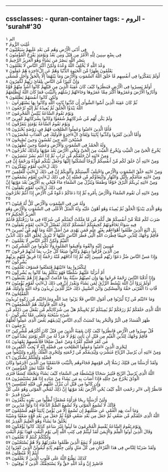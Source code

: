 
---
cssclasses:
    - quran-container
tags:
    - الروم
    - 'surah#'30
---

الم  ١<br>
غُلِبَتِ الرُّومُ  ٢<br>
فِى أَدْنَى الْأَرْضِ وَهُم مِّن بَعْدِ غَلَبِهِمْ سَيَغْلِبُونَ  ٣<br>
فِى بِضْعِ سِنِينَ لِلَّهِ الْأَمْرُ مِن قَبْلُ وَمِن بَعْدُ وَيَوْمَئِذٍ يَفْرَحُ الْمُؤْمِنُونَ  ٤<br>
بِنَصْرِ اللَّهِ يَنصُرُ مَن يَشَاءُ وَهُوَ الْعَزِيزُ الرَّحِيمُ  ٥<br>
وَعْدَ اللَّهِ لَا يُخْلِفُ اللَّهُ وَعْدَهُ وَلَكِنَّ أَكْثَرَ النَّاسِ لَا يَعْلَمُونَ  ٦<br>
يَعْلَمُونَ ظَهِرًا مِّنَ الْحَيَوةِ الدُّنْيَا وَهُمْ عَنِ الْءَاخِرَةِ هُمْ غَفِلُونَ  ٧<br>
أَوَلَمْ يَتَفَكَّرُوا فِى أَنفُسِهِم مَّا خَلَقَ اللَّهُ السَّمَوَتِ وَالْأَرْضَ وَمَا بَيْنَهُمَا إِلَّا بِالْحَقِّ وَأَجَلٍ مُّسَمًّى وَإِنَّ كَثِيرًا مِّنَ النَّاسِ بِلِقَائِ رَبِّهِمْ لَكَفِرُونَ  ٨<br>
أَوَلَمْ يَسِيرُوا فِى الْأَرْضِ فَيَنظُرُوا كَيْفَ كَانَ عَقِبَةُ الَّذِينَ مِن قَبْلِهِمْ كَانُوا أَشَدَّ مِنْهُمْ قُوَّةً وَأَثَارُوا الْأَرْضَ وَعَمَرُوهَا أَكْثَرَ مِمَّا عَمَرُوهَا وَجَاءَتْهُمْ رُسُلُهُم بِالْبَيِّنَتِ فَمَا كَانَ اللَّهُ لِيَظْلِمَهُمْ وَلَكِن كَانُوا أَنفُسَهُمْ يَظْلِمُونَ  ٩<br>
ثُمَّ كَانَ عَقِبَةَ الَّذِينَ أَسَُٔوا السُّوأَى أَن كَذَّبُوا بَِٔايَتِ اللَّهِ وَكَانُوا بِهَا يَسْتَهْزِءُونَ  ١۰<br>
اللَّهُ يَبْدَؤُا الْخَلْقَ ثُمَّ يُعِيدُهُ ثُمَّ إِلَيْهِ تُرْجَعُونَ  ١١<br>
وَيَوْمَ تَقُومُ السَّاعَةُ يُبْلِسُ الْمُجْرِمُونَ  ١٢<br>
وَلَمْ يَكُن لَّهُم مِّن شُرَكَائِهِمْ شُفَعَؤُا وَكَانُوا بِشُرَكَائِهِمْ كَفِرِينَ  ١٣<br>
وَيَوْمَ تَقُومُ السَّاعَةُ يَوْمَئِذٍ يَتَفَرَّقُونَ  ١٤<br>
فَأَمَّا الَّذِينَ ءَامَنُوا وَعَمِلُوا الصَّلِحَتِ فَهُمْ فِى رَوْضَةٍ يُحْبَرُونَ  ١٥<br>
وَأَمَّا الَّذِينَ كَفَرُوا وَكَذَّبُوا بَِٔايَتِنَا وَلِقَائِ الْءَاخِرَةِ فَأُولَئِكَ فِى الْعَذَابِ مُحْضَرُونَ  ١٦<br>
فَسُبْحَنَ اللَّهِ حِينَ تُمْسُونَ وَحِينَ تُصْبِحُونَ  ١٧<br>
وَلَهُ الْحَمْدُ فِى السَّمَوَتِ وَالْأَرْضِ وَعَشِيًّا وَحِينَ تُظْهِرُونَ  ١٨<br>
يُخْرِجُ الْحَىَّ مِنَ الْمَيِّتِ وَيُخْرِجُ الْمَيِّتَ مِنَ الْحَىِّ وَيُحْىِ الْأَرْضَ بَعْدَ مَوْتِهَا وَكَذَلِكَ تُخْرَجُونَ  ١٩<br>
وَمِنْ ءَايَتِهِ أَنْ خَلَقَكُم مِّن تُرَابٍ ثُمَّ إِذَا أَنتُم بَشَرٌ تَنتَشِرُونَ  ٢۰<br>
وَمِنْ ءَايَتِهِ أَنْ خَلَقَ لَكُم مِّنْ أَنفُسِكُمْ أَزْوَجًا لِّتَسْكُنُوا إِلَيْهَا وَجَعَلَ بَيْنَكُم مَّوَدَّةً وَرَحْمَةً إِنَّ فِى ذَلِكَ لَءَايَتٍ لِّقَوْمٍ يَتَفَكَّرُونَ  ٢١<br>
وَمِنْ ءَايَتِهِ خَلْقُ السَّمَوَتِ وَالْأَرْضِ وَاخْتِلَفُ أَلْسِنَتِكُمْ وَأَلْوَنِكُمْ إِنَّ فِى ذَلِكَ لَءَايَتٍ لِّلْعَلِمِينَ  ٢٢<br>
وَمِنْ ءَايَتِهِ مَنَامُكُم بِالَّيْلِ وَالنَّهَارِ وَابْتِغَاؤُكُم مِّن فَضْلِهِ إِنَّ فِى ذَلِكَ لَءَايَتٍ لِّقَوْمٍ يَسْمَعُونَ  ٢٣<br>
وَمِنْ ءَايَتِهِ يُرِيكُمُ الْبَرْقَ خَوْفًا وَطَمَعًا وَيُنَزِّلُ مِنَ السَّمَاءِ مَاءً فَيُحْىِ بِهِ الْأَرْضَ بَعْدَ مَوْتِهَا إِنَّ فِى ذَلِكَ لَءَايَتٍ لِّقَوْمٍ يَعْقِلُونَ  ٢٤<br>
وَمِنْ ءَايَتِهِ أَن تَقُومَ السَّمَاءُ وَالْأَرْضُ بِأَمْرِهِ ثُمَّ إِذَا دَعَاكُمْ دَعْوَةً مِّنَ الْأَرْضِ إِذَا أَنتُمْ تَخْرُجُونَ  ٢٥<br>
وَلَهُ مَن فِى السَّمَوَتِ وَالْأَرْضِ كُلٌّ لَّهُ قَنِتُونَ  ٢٦<br>
وَهُوَ الَّذِى يَبْدَؤُا الْخَلْقَ ثُمَّ يُعِيدُهُ وَهُوَ أَهْوَنُ عَلَيْهِ وَلَهُ الْمَثَلُ الْأَعْلَى فِى السَّمَوَتِ وَالْأَرْضِ وَهُوَ الْعَزِيزُ الْحَكِيمُ  ٢٧<br>
ضَرَبَ لَكُم مَّثَلًا مِّنْ أَنفُسِكُمْ هَل لَّكُم مِّن مَّا مَلَكَتْ أَيْمَنُكُم مِّن شُرَكَاءَ فِى مَا رَزَقْنَكُمْ فَأَنتُمْ فِيهِ سَوَاءٌ تَخَافُونَهُمْ كَخِيفَتِكُمْ أَنفُسَكُمْ كَذَلِكَ نُفَصِّلُ الْءَايَتِ لِقَوْمٍ يَعْقِلُونَ  ٢٨<br>
بَلِ اتَّبَعَ الَّذِينَ ظَلَمُوا أَهْوَاءَهُم بِغَيْرِ عِلْمٍ فَمَن يَهْدِى مَنْ أَضَلَّ اللَّهُ وَمَا لَهُم مِّن نَّصِرِينَ  ٢٩<br>
فَأَقِمْ وَجْهَكَ لِلدِّينِ حَنِيفًا فِطْرَتَ اللَّهِ الَّتِى فَطَرَ النَّاسَ عَلَيْهَا لَا تَبْدِيلَ لِخَلْقِ اللَّهِ ذَلِكَ الدِّينُ الْقَيِّمُ وَلَكِنَّ أَكْثَرَ النَّاسِ لَا يَعْلَمُونَ  ٣۰<br>
مُنِيبِينَ إِلَيْهِ وَاتَّقُوهُ وَأَقِيمُوا الصَّلَوةَ وَلَا تَكُونُوا مِنَ الْمُشْرِكِينَ  ٣١<br>
مِنَ الَّذِينَ فَرَّقُوا دِينَهُمْ وَكَانُوا شِيَعًا كُلُّ حِزْبٍ بِمَا لَدَيْهِمْ فَرِحُونَ  ٣٢<br>
وَإِذَا مَسَّ النَّاسَ ضُرٌّ دَعَوْا رَبَّهُم مُّنِيبِينَ إِلَيْهِ ثُمَّ إِذَا أَذَاقَهُم مِّنْهُ رَحْمَةً إِذَا فَرِيقٌ مِّنْهُم بِرَبِّهِمْ يُشْرِكُونَ  ٣٣<br>
لِيَكْفُرُوا بِمَا ءَاتَيْنَهُمْ فَتَمَتَّعُوا فَسَوْفَ تَعْلَمُونَ  ٣٤<br>
أَمْ أَنزَلْنَا عَلَيْهِمْ سُلْطَنًا فَهُوَ يَتَكَلَّمُ بِمَا كَانُوا بِهِ يُشْرِكُونَ  ٣٥<br>
وَإِذَا أَذَقْنَا النَّاسَ رَحْمَةً فَرِحُوا بِهَا وَإِن تُصِبْهُمْ سَيِّئَةٌ بِمَا قَدَّمَتْ أَيْدِيهِمْ إِذَا هُمْ يَقْنَطُونَ  ٣٦<br>
أَوَلَمْ يَرَوْا أَنَّ اللَّهَ يَبْسُطُ الرِّزْقَ لِمَن يَشَاءُ وَيَقْدِرُ إِنَّ فِى ذَلِكَ لَءَايَتٍ لِّقَوْمٍ يُؤْمِنُونَ  ٣٧<br>
فََٔاتِ ذَا الْقُرْبَى حَقَّهُ وَالْمِسْكِينَ وَابْنَ السَّبِيلِ ذَلِكَ خَيْرٌ لِّلَّذِينَ يُرِيدُونَ وَجْهَ اللَّهِ وَأُولَئِكَ هُمُ الْمُفْلِحُونَ  ٣٨<br>
وَمَا ءَاتَيْتُم مِّن رِّبًا لِّيَرْبُوَا فِى أَمْوَلِ النَّاسِ فَلَا يَرْبُوا عِندَ اللَّهِ وَمَا ءَاتَيْتُم مِّن زَكَوةٍ تُرِيدُونَ وَجْهَ اللَّهِ فَأُولَئِكَ هُمُ الْمُضْعِفُونَ  ٣٩<br>
اللَّهُ الَّذِى خَلَقَكُمْ ثُمَّ رَزَقَكُمْ ثُمَّ يُمِيتُكُمْ ثُمَّ يُحْيِيكُمْ هَلْ مِن شُرَكَائِكُم مَّن يَفْعَلُ مِن ذَلِكُم مِّن شَىْءٍ سُبْحَنَهُ وَتَعَلَى عَمَّا يُشْرِكُونَ  ٤۰<br>
ظَهَرَ الْفَسَادُ فِى الْبَرِّ وَالْبَحْرِ بِمَا كَسَبَتْ أَيْدِى النَّاسِ لِيُذِيقَهُم بَعْضَ الَّذِى عَمِلُوا لَعَلَّهُمْ يَرْجِعُونَ  ٤١<br>
قُلْ سِيرُوا فِى الْأَرْضِ فَانظُرُوا كَيْفَ كَانَ عَقِبَةُ الَّذِينَ مِن قَبْلُ كَانَ أَكْثَرُهُم مُّشْرِكِينَ  ٤٢<br>
فَأَقِمْ وَجْهَكَ لِلدِّينِ الْقَيِّمِ مِن قَبْلِ أَن يَأْتِىَ يَوْمٌ لَّا مَرَدَّ لَهُ مِنَ اللَّهِ يَوْمَئِذٍ يَصَّدَّعُونَ  ٤٣<br>
مَن كَفَرَ فَعَلَيْهِ كُفْرُهُ وَمَنْ عَمِلَ صَلِحًا فَلِأَنفُسِهِمْ يَمْهَدُونَ  ٤٤<br>
لِيَجْزِىَ الَّذِينَ ءَامَنُوا وَعَمِلُوا الصَّلِحَتِ مِن فَضْلِهِ إِنَّهُ لَا يُحِبُّ الْكَفِرِينَ  ٤٥<br>
وَمِنْ ءَايَتِهِ أَن يُرْسِلَ الرِّيَاحَ مُبَشِّرَتٍ وَلِيُذِيقَكُم مِّن رَّحْمَتِهِ وَلِتَجْرِىَ الْفُلْكُ بِأَمْرِهِ وَلِتَبْتَغُوا مِن فَضْلِهِ وَلَعَلَّكُمْ تَشْكُرُونَ  ٤٦<br>
وَلَقَدْ أَرْسَلْنَا مِن قَبْلِكَ رُسُلًا إِلَى قَوْمِهِمْ فَجَاءُوهُم بِالْبَيِّنَتِ فَانتَقَمْنَا مِنَ الَّذِينَ أَجْرَمُوا وَكَانَ حَقًّا عَلَيْنَا نَصْرُ الْمُؤْمِنِينَ  ٤٧<br>
اللَّهُ الَّذِى يُرْسِلُ الرِّيَحَ فَتُثِيرُ سَحَابًا فَيَبْسُطُهُ فِى السَّمَاءِ كَيْفَ يَشَاءُ وَيَجْعَلُهُ كِسَفًا فَتَرَى الْوَدْقَ يَخْرُجُ مِنْ خِلَلِهِ فَإِذَا أَصَابَ بِهِ مَن يَشَاءُ مِنْ عِبَادِهِ إِذَا هُمْ يَسْتَبْشِرُونَ  ٤٨<br>
وَإِن كَانُوا مِن قَبْلِ أَن يُنَزَّلَ عَلَيْهِم مِّن قَبْلِهِ لَمُبْلِسِينَ  ٤٩<br>
فَانظُرْ إِلَى ءَاثَرِ رَحْمَتِ اللَّهِ كَيْفَ يُحْىِ الْأَرْضَ بَعْدَ مَوْتِهَا إِنَّ ذَلِكَ لَمُحْىِ الْمَوْتَى وَهُوَ عَلَى كُلِّ شَىْءٍ قَدِيرٌ  ٥۰<br>
وَلَئِنْ أَرْسَلْنَا رِيحًا فَرَأَوْهُ مُصْفَرًّا لَّظَلُّوا مِن بَعْدِهِ يَكْفُرُونَ  ٥١<br>
فَإِنَّكَ لَا تُسْمِعُ الْمَوْتَى وَلَا تُسْمِعُ الصُّمَّ الدُّعَاءَ إِذَا وَلَّوْا مُدْبِرِينَ  ٥٢<br>
وَمَا أَنتَ بِهَدِ الْعُمْىِ عَن ضَلَلَتِهِمْ إِن تُسْمِعُ إِلَّا مَن يُؤْمِنُ بَِٔايَتِنَا فَهُم مُّسْلِمُونَ  ٥٣<br>
اللَّهُ الَّذِى خَلَقَكُم مِّن ضَعْفٍ ثُمَّ جَعَلَ مِن بَعْدِ ضَعْفٍ قُوَّةً ثُمَّ جَعَلَ مِن بَعْدِ قُوَّةٍ ضَعْفًا وَشَيْبَةً يَخْلُقُ مَا يَشَاءُ وَهُوَ الْعَلِيمُ الْقَدِيرُ  ٥٤<br>
وَيَوْمَ تَقُومُ السَّاعَةُ يُقْسِمُ الْمُجْرِمُونَ مَا لَبِثُوا غَيْرَ سَاعَةٍ كَذَلِكَ كَانُوا يُؤْفَكُونَ  ٥٥<br>
وَقَالَ الَّذِينَ أُوتُوا الْعِلْمَ وَالْإِيمَنَ لَقَدْ لَبِثْتُمْ فِى كِتَبِ اللَّهِ إِلَى يَوْمِ الْبَعْثِ فَهَذَا يَوْمُ الْبَعْثِ وَلَكِنَّكُمْ كُنتُمْ لَا تَعْلَمُونَ  ٥٦<br>
فَيَوْمَئِذٍ لَّا يَنفَعُ الَّذِينَ ظَلَمُوا مَعْذِرَتُهُمْ وَلَا هُمْ يُسْتَعْتَبُونَ  ٥٧<br>
وَلَقَدْ ضَرَبْنَا لِلنَّاسِ فِى هَذَا الْقُرْءَانِ مِن كُلِّ مَثَلٍ وَلَئِن جِئْتَهُم بَِٔايَةٍ لَّيَقُولَنَّ الَّذِينَ كَفَرُوا إِنْ أَنتُمْ إِلَّا مُبْطِلُونَ  ٥٨<br>
كَذَلِكَ يَطْبَعُ اللَّهُ عَلَى قُلُوبِ الَّذِينَ لَا يَعْلَمُونَ  ٥٩<br>
فَاصْبِرْ إِنَّ وَعْدَ اللَّهِ حَقٌّ وَلَا يَسْتَخِفَّنَّكَ الَّذِينَ لَا يُوقِنُونَ  ٦۰<br>
